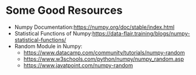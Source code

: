 <h1> Some Good Resources </h1>

*  Numpy Documentation:https://numpy.org/doc/stable/index.html
*  Statistical Functions of Numpy:https://data-flair.training/blogs/numpy-statistical-functions/
*  Random Module in Numpy:
   - https://www.datacamp.com/community/tutorials/numpy-random
   - https://www.w3schools.com/python/numpy/numpy_random.asp
   - https://www.javatpoint.com/numpy-random
